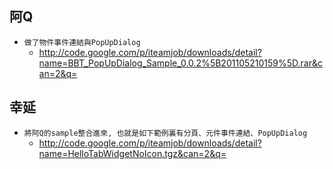 ## 阿Q ##
  * `做了物件事件連結與PopUpDialog`
    * http://code.google.com/p/iteamjob/downloads/detail?name=BBT_PopUpDialog_Sample_0.0.2%5B201105210159%5D.rar&can=2&q=

## 幸延 ##
  * `將阿Q的sample整合進來, 也就是如下範例裏有分頁、元件事件連結、PopUpDialog`
    * http://code.google.com/p/iteamjob/downloads/detail?name=HelloTabWidgetNoIcon.tgz&can=2&q=